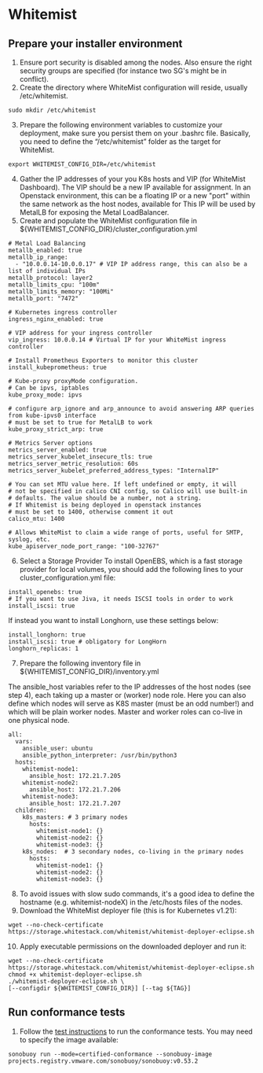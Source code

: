 # Whitemist 

## Prepare your installer environment

1. Ensure port security is disabled among the nodes. Also ensure the right security groups are specified (for instance two SG's might be in conflict).
2. Create the directory where WhiteMist configuration will reside, usually /etc/whitemist.
```
sudo mkdir /etc/whitemist
```
3. Prepare the following environment variables to customize your deployment, make sure you persist them on your .bashrc file. Basically, you need to define the “/etc/whitemist” folder as the target for WhiteMist.
```
export WHITEMIST_CONFIG_DIR=/etc/whitemist
```

4. Gather the IP addresses of your you K8s hosts and VIP (for WhiteMist Dashboard). The VIP should be a new IP available for assignment. In an Openstack environment, this can be a floating IP or a new "port" within the same network as the host nodes, available for This IP will be used by MetalLB for exposing the Metal LoadBalancer.
5. Create and populate the WhiteMist configuration file in ${WHITEMIST_CONFIG_DIR}/cluster_configuration.yml
```
# Metal Load Balancing
metallb_enabled: true
metallb_ip_range: 
  - "10.0.0.14-10.0.0.17" # VIP IP address range, this can also be a list of individual IPs
metallb_protocol: layer2
metallb_limits_cpu: "100m"
metallb_limits_memory: "100Mi"
metallb_port: "7472"

# Kubernetes ingress controller
ingress_nginx_enabled: true

# VIP address for your ingress controller
vip_ingress: 10.0.0.14 # Virtual IP for your WhiteMist ingress controller

# Install Prometheus Exporters to monitor this cluster
install_kubeprometheus: true

# Kube-proxy proxyMode configuration.
# Can be ipvs, iptables
kube_proxy_mode: ipvs

# configure arp_ignore and arp_announce to avoid answering ARP queries from kube-ipvs0 interface
# must be set to true for MetalLB to work
kube_proxy_strict_arp: true

# Metrics Server options
metrics_server_enabled: true
metrics_server_kubelet_insecure_tls: true
metrics_server_metric_resolution: 60s
metrics_server_kubelet_preferred_address_types: "InternalIP"

# You can set MTU value here. If left undefined or empty, it will
# not be specified in calico CNI config, so Calico will use built-in
# defaults. The value should be a number, not a string.
# If Whitemist is being deployed in openstack instances
# must be set to 1400, otherwise comment it out
calico_mtu: 1400

# Allows WhiteMist to claim a wide range of ports, useful for SMTP, syslog, etc.
kube_apiserver_node_port_range: "100-32767"
```
6. Select a Storage Provider
To install OpenEBS, which is a fast storage provider for local volumes, you should add the following lines to your cluster_configuration.yml file:
```
install_openebs: true
# If you want to use Jiva, it needs ISCSI tools in order to work
install_iscsi: true
```
If instead you want to install Longhorn, use these settings below:
```
install_longhorn: true
install_iscsi: true # obligatory for LongHorn
longhorn_replicas: 1
```
7. Prepare the following inventory file in ${WHITEMIST_CONFIG_DIR}/inventory.yml

The ansible_host variables refer to the IP addresses of the host nodes (see step 4), each taking up a master or (worker) node role. Here you can also define which nodes will serve as K8S master (must be an odd number!) and which will be plain worker nodes. Master and worker roles can co-live in one physical node.
```
all:
  vars:
    ansible_user: ubuntu
    ansible_python_interpreter: /usr/bin/python3
  hosts:
    whitemist-node1:
      ansible_host: 172.21.7.205
    whitemist-node2:
      ansible_host: 172.21.7.206
    whitemist-node3:
      ansible_host: 172.21.7.207
  children:
    k8s_masters: # 3 primary nodes
      hosts:
        whitemist-node1: {}
        whitemist-node2: {}
        whitemist-node3: {}
    k8s_nodes:  # 3 secondary nodes, co-living in the primary nodes
      hosts:
        whitemist-node1: {}
        whitemist-node2: {}
        whitemist-node3: {}
```
8. To avoid issues with slow sudo commands, it's a good idea to define the hostname (e.g. whitemist-nodeX) in the /etc/hosts files of the nodes.
9. Download the WhiteMist deployer file (this is for Kubernetes v1.21):
```
wget --no-check-certificate https://storage.whitestack.com/whitemist/whitemist-deployer-eclipse.sh
```
10. Apply executable permissions on the downloaded deployer and run it:
```
wget --no-check-certificate https://storage.whitestack.com/whitemist/whitemist-deployer-eclipse.sh
chmod +x whitemist-deployer-eclipse.sh
./whitemist-deployer-eclipse.sh \
[--configdir ${WHITEMIST_CONFIG_DIR}] [--tag ${TAG}]
```

## Run conformance tests

1. Follow the [test instructions](https://github.com/cncf/k8s-conformance/blob/master/instructions.md#running)
   to run the conformance tests. You may need to specify the image available:

```
sonobuoy run --mode=certified-conformance --sonobuoy-image projects.registry.vmware.com/sonobuoy/sonobuoy:v0.53.2
```
